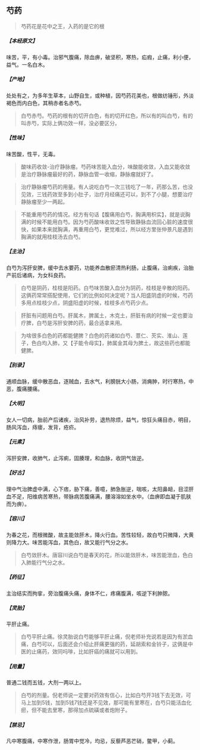 ## 芍药

> 芍药花是花中之王，入药的是它的根

##### 【本经原文】
味苦，平，有小毒。治邪气腹痛，除血痹，破坚积，寒热，疝瘕，止痛，利小便，益气。一名白木。
##### 【产地】
处处有之，为多年生草本，山野自生，或种植，因芍药花美也，根做纺锤形，外淡褐色而内白色，其稍赤者名赤芍。

> 白芍赤芍。芍药的根有的切开白色，有的切开红色，所以有的叫白芍，有的叫赤芍，实际上俩功效一样，没必要区分。

##### 【性味】
味苦酸，性平，无毒。

> 酸味药收敛-治疗静脉瘤。芍药味苦能入血分，味酸能收敛，入血又能收敛是治疗静脉瘤最好的药，静脉血管一收缩，静脉瘤就好了。

> 治疗静脉瘤芍药的用量。有人说吃白芍一次三钱吃了一年，药那么苦，也没见效，三钱药效至多到小肚子，治疗月经痛还可以，到不了小腿，想要治疗静脉瘤至少一两起。

> 不能重用芍药的情况。经方有句话【腹痛用白芍，胸满用枳实】，就是说胸满的时候不能用白芍。因为芍药酸味收敛之性导致静脉血流回心脏的速度很快，如果本来就胸满，再重用白芍，更觉难过，所以经方里张仲景凡是遇到胸满的就用桂枝汤去白芍。

##### 【主治】
白芍为泻肝安脾，缓中去水要药，功能养血散瘀清热利肠，止腹痛，治痢疾，治胎产前后诸病，为女科良药。

> 白芍是阴药，桂枝是阳药。白芍味苦酸入血分为阴药，桂枝是辛散的阳药。这俩药常常搭配使用，它们的比例如何决定呢？当人阳盛阴虚的时候，芍药多用点桂枝少点，阴盛阳虚的时候，桂枝多点芍药少点。

> 肝脏有问题用白芍。肝属木，脾属土，木克土，肝脏有病的时候一定也要治疗脾，白芍是泻肝安脾的药，最合适拿来用。

> 为啥很多白色的药都能健脾？白色的药诸如白芍、薏仁、芡实、淮山、莲子，色白均入肺，又【子能令母实】，肺属金其母为脾土，故这些药也都能健脾。

##### 【别录】
通顺血脉，缓中散恶血，逐贼血，去水气，利膀胱大小肠，消痈肿，时行寒热，中恶，腹痛腰痛。
##### 【大明】
女人一切病，胎前产后诸疾，治风补劳，退热除烦，益气，惊狂头痛目赤，明目，肠风泻血，痔瘘，发背，疮疥。
##### 【元素】
泻肝安脾，收肺气，止泻痢，固腠理，和血脉，收阴气敛逆。
##### 【好古】
理中气治脾虚中满，心下痞，胁下痛，善噫，肺急胀逆，喘咳，太阳鼻衄，目涩肝血不足，阳维病苦寒热，带脉病苦腹痛满，腰溶溶如坐水中。（血痹即血凝于肌肤而为痹）。
##### 【容川】
为春之花，而根微酸，故主能敛肝木，降火行血。苦性较轻，故白芍只微降，大黄则降力大。味苦能泻血，其色白，故又能行气分之水。

> 白芍敛肝木。唐容川说白芍是春天的花，所以能敛肝木，味苦能泄血，色白入肺能行气分之水。

##### 【药征】
主治结实而拘挛，旁治腹痛头痛，身体不仁，疼痛腹满，咳逆下利肿脓。
##### 【灵胎】
平肝止痛。

> 白芍平肝止痛。徐灵胎说白芍能够平肝止痛，倪老师补充说若是因为有淤血痛，白芍可以，后面还会介绍止肝痛更强的药，延胡索和金铃子，这俩是中医的止痛药，效同吗啡，比如肝癌的痛就可以用到。

##### 【用量】
普通二钱而五钱，大剂一两以上。

> 白芍的剂量‍‍。倪老师说一定要对药效有信心，比如白芍开3钱下去无效，可马上加到5钱，加到5钱7钱还是不见效，那可能有里寒在，白芍只能活血化瘀，但不能去里寒，那得加点硫磺或者炮附子。

##### 【禁忌】
凡中寒腹痛，中寒作泄，肠胃中觉冷，均忌，反藜芦恶芒硝，鳖甲，小蓟。